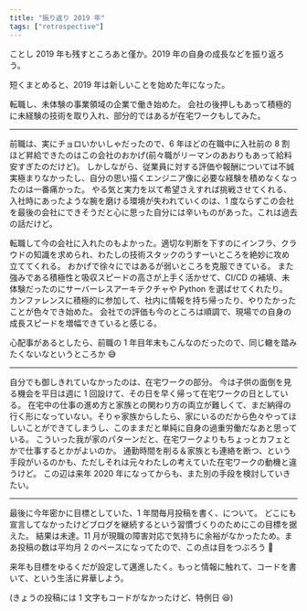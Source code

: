 ```yaml
---
title: "振り返り 2019 年"
tags: ["retrospective"]
---
```


ことし 2019 年も残すところあと僅か。2019 年の自身の成長などを振り返ろう。

短くまとめると、2019 年は新しいことを始めた年になった。

転職し、未体験の事業領域の企業で働き始めた。
会社の後押しもあって積極的に未経験の技術を取り入れ、部分的ではあるが在宅ワークもしてみた。

---

前職は、実にチョロいかいしゃだったので、6 年ほどの在職中に入社前の 8 割ほど昇給できたのはこの会社のおかげ(前々職がリーマンのあおりもあって給料安すぎたのだけど)。
しかしながら、従業員に対する評価や報酬については不誠実極まりなかったし、自分の思い描くエンジニア像に必要な経験を積めなくなったのは一番痛かった。
やる気と実力を以て希望さえすれば挑戦させてくれる、入社時にあったような腕を磨ける環境が失われていくのは、1 度ならずこの会社を最後の会社にできそうだと心に思った自分には辛いものがあった。これは過去の話だけど。

転職して今の会社に入れたのもよかった。適切な判断を下すのにインフラ、クラウドの知識を求められ、わたしの技術スタックのうすーいところを絶妙に攻め立ててくれる。
おかげで徐々にではあるが弱いところを克服できている。
また強みである積極性と吸収スピードの高さが上手く活かせて、CI/CD の補填、未体験だったのにサーバーレスアーキテクチャや Python を選ばせてくれたり。
カンファレンスに積極的に参加して、社内に情報を持ち帰ったり、やりたかったことが色々でき始めた。
会社での評価も今のところは順調で、現場での自身の成長スピードを増幅できていると感じる。

心配事があるとしたら、前職の 1 年目年末もこんなのだったので、同じ轍を踏みたくないなというところか 😅

---

自分でも御しきれていなかったのは、在宅ワークの部分。
今は子供の面倒を見る機会を平日は週に 1 回設けて、その日を早く帰って在宅ワークの日としている。
在宅中の仕事の進め方と家族との関わり方の両立が難しくて、まだ納得の行く形になっていない。そりゃ家族からしたら、家にいるのだから色々やってほしいことができてしまうし、このままだと単純に自身の過重労働だなあと思っている。
こういった我が家のパターンだと、在宅ワークよりもちょっとカフェとかで仕事するとかがよいのか。
通勤時間を削る＆家族とも連絡を断つ、という手段がいるのかも、ただしそれは元々わたしの考えていた在宅ワークの動機と違うけど。
この辺は来年 2020 年になってからも、また別の手段を検討していきたい。

---

最後に今年密かに目標としていた、1 年間毎月投稿を書く、について。
どこにも宣言してなかったけどブログを継続するという習慣づくりのためにこの目標を据えた。
結果は未達。11 月が現職の障害対応で気持ちに余裕がなかったため。まあ投稿の数は平均月 2 のペースになってたので、この点は目をつぶろう 🙈

来年も目標をゆるくだが設定して邁進したく。もっと情報に触れて、コードを書いて、という生活に昇華しよう。

(きょうの投稿には 1 文字もコードがなかったけど、特例日 😆)
